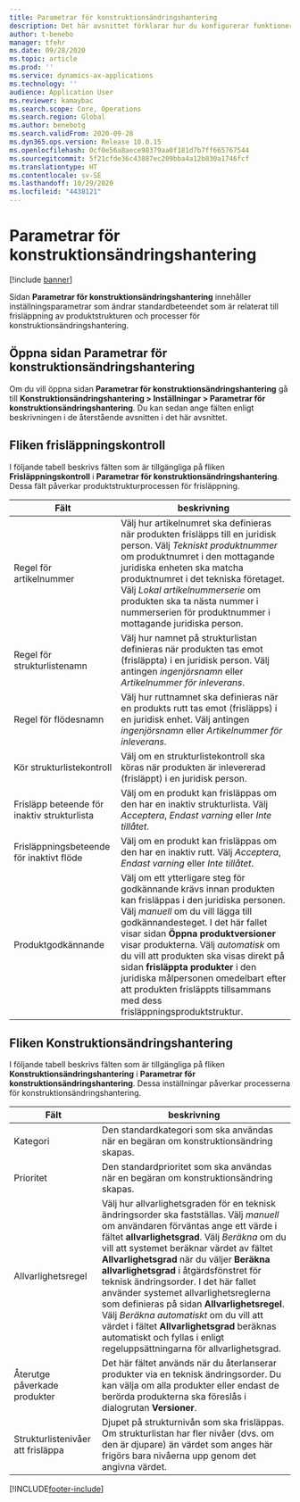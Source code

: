 ```yaml
---
title: Parametrar för konstruktionsändringshantering
description: Det här avsnittet förklarar hur du konfigurerar funktioner för hantering av tekniska förändringar för Microsoft Dynamics 365 Supply Chain Management.
author: t-benebo
manager: tfehr
ms.date: 09/28/2020
ms.topic: article
ms.prod: ''
ms.service: dynamics-ax-applications
ms.technology: ''
audience: Application User
ms.reviewer: kamaybac
ms.search.scope: Core, Operations
ms.search.region: Global
ms.author: benebotg
ms.search.validFrom: 2020-09-28
ms.dyn365.ops.version: Release 10.0.15
ms.openlocfilehash: 0cf0e56a8aece98379aa0f181d7b7ff665767544
ms.sourcegitcommit: 5f21cfde36c43887ec209bba4a12b830a1746fcf
ms.translationtype: HT
ms.contentlocale: sv-SE
ms.lasthandoff: 10/29/2020
ms.locfileid: "4438121"
---
```

# <a name="engineering-change-management-parameters"></a>Parametrar för konstruktionsändringshantering

[!include [banner](../includes/banner.md)]

Sidan **Parametrar för konstruktionsändringshantering** innehåller inställningsparametrar som ändrar standardbeteendet som är relaterat till frisläppning av produktstrukturen och processer för konstruktionsändringshantering.

## <a name="open-the-engineering-change-management-parameters-page"></a>Öppna sidan Parametrar för konstruktionsändringshantering

Om du vill öppna sidan **Parametrar för konstruktionsändringshantering** gå till **Konstruktionsändringshantering \> Inställningar \> Parametrar för konstruktionsändringshantering**. Du kan sedan ange fälten enligt beskrivningen i de återstående avsnitten i det här avsnittet.

## <a name="release-control-tab"></a>Fliken frisläppningskontroll

I följande tabell beskrivs fälten som är tillgängliga på fliken **Frisläppningskontroll** i **Parametrar för konstruktionsändringshantering**. Dessa fält påverkar produktstrukturprocessen för frisläppning.

| Fält | beskrivning |
|---|---|
| Regel för artikelnummer | Välj hur artikelnumret ska definieras när produkten frisläpps till en juridisk person. Välj *Tekniskt produktnummer* om produktnumret i den mottagande juridiska enheten ska matcha produktnumret i det tekniska företaget. Välj *Lokal artikelnummerserie* om produkten ska ta nästa nummer i nummerserien för produktnummer i mottagande juridiska person. |
| Regel för strukturlistenamn | Välj hur namnet på strukturlistan definieras när produkten tas emot (frisläppta) i en juridisk person. Välj antingen *ingenjörsnamn* eller *Artikelnummer för inleverans*. |
| Regel för flödesnamn | Välj hur ruttnamnet ska definieras när en produkts rutt tas emot (frisläpps) i en juridisk enhet. Välj antingen *ingenjörsnamn* eller *Artikelnummer för inleverans*. |
| Kör strukturlistekontroll | Välj om en strukturlistekontroll ska köras när produkten är inlevererad (frisläppt) i en juridisk person. |
| Frisläpp beteende för inaktiv strukturlista | Välj om en produkt kan frisläppas om den har en inaktiv strukturlista. Välj *Acceptera*, *Endast varning* eller *Inte tillåtet*. |
| Frisläppningsbeteende för inaktivt flöde | Välj om en produkt kan frisläppas om den har en inaktiv rutt. Välj *Acceptera*, *Endast varning* eller *Inte tillåtet*.|
| Produktgodkännande | Välj om ett ytterligare steg för godkännande krävs innan produkten kan frisläppas i den juridiska personen. Välj *manuell* om du vill lägga till godkännandesteget. I det här fallet visar sidan **Öppna produktversioner** visar produkterna. Välj *automatisk* om du vill att produkten ska visas direkt på sidan **frisläppta produkter** i den juridiska målpersonen omedelbart efter att produkten frisläppts tillsammans med dess frisläppningsproduktstruktur. |

## <a name="engineering-change-management-tab"></a>Fliken Konstruktionsändringshantering

I följande tabell beskrivs fälten som är tillgängliga på fliken **Konstruktionsändringshantering** i **Parametrar för konstruktionsändringshantering**. Dessa inställningar påverkar processerna för konstruktionsändringshantering.

| Fält | beskrivning |
|---|---|
| Kategori | Den standardkategori som ska användas när en begäran om konstruktionsändring skapas. |
| Prioritet | Den standardprioritet som ska användas när en begäran om konstruktionsändring skapas. |
| Allvarlighetsregel | Välj hur allvarlighetsgraden för en teknisk ändringsorder ska fastställas. Välj *manuell* om användaren förväntas ange ett värde i fältet **allvarlighetsgrad**. Välj *Beräkna* om du vill att systemet beräknar värdet av fältet **Allvarlighetsgrad** när du väljer **Beräkna allvarlighetsgrad** i åtgärdsfönstret för teknisk ändringsorder. I det här fallet använder systemet allvarlighetsreglerna som definieras på sidan **Allvarlighetsregel**. Välj *Beräkna automatiskt* om du vill att värdet i fältet **Allvarlighetsgrad** beräknas automatiskt och fyllas i enligt regeluppsättningarna för allvarlighetsgrad. |
| Återutge påverkade produkter | Det här fältet används när du återlanserar produkter via en teknisk ändringsorder. Du kan välja om alla produkter eller endast de berörda produkterna ska föreslås i dialogrutan **Versioner**. |
| Strukturlistenivåer att frisläppa | Djupet på strukturnivån som ska frisläppas. Om strukturlistan har fler nivåer (dvs. om den är djupare) än värdet som anges här frigörs bara nivåerna upp genom det angivna värdet. |


[!INCLUDE[footer-include](../../includes/footer-banner.md)]